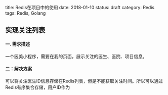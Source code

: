 title: Redis在项目中的使用
date: 2018-01-10
status: draft
category: Redis
tags: Redis, Golang

## 实现关注列表

#### 一. 需求描述
一个医美小程序，需要在我的页面，展示关注的医生、医院、项目信息。

#### 二：解决方案
可以将关注医生ID信息存储在Redis列表，但是不能获取关注时间。所以可以通过Redis有序集合存储，用户ID作为